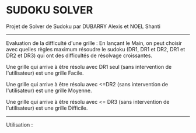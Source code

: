 # SUDOKU SOLVER
Projet de Solver de Sudoku par DUBARRY Alexis et NOEL Shanti

----------------------------------
Evaluation de la difficulté d'une grille : 
En lançant le Main, on peut choisir avec quelles règles maximum résoudre le sudoku (DR1, DR1 et DR2, DR1 et DR2 et DR3) qui ont des difficultés de résolvage croissantes.

Une grille qui arrive à être résolu avec DR1 seul (sans intervention de l'utilisateur) est une grille Facile.

Une grille qui arrive à être résolu avec <=DR2 (sans intervention de l'utilisateur) est une grille Moyenne.

Une grille qui arrive à être résolu avec <= DR3 (sans intervention de l'utilisateur) est une grille Difficile.

--------------------------------------
Utilisation :
